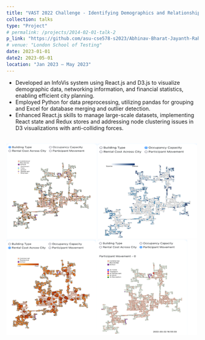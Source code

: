 ```yaml
---
title: "VAST 2022 Challenge - Identifying Demographics and Relationships"
collection: talks
type: "Project"
# permalink: /projects/2014-02-01-talk-2
p_link: "https://github.com/asu-cse578-s2023/Abhinav-Bharat-Jayanth-Rahil-Shreya-Snehal"
# venue: "London School of Testing"
date: 2023-01-01
date2: 2023-05-01
location: "Jan 2023 – May 2023"
---
```


* Developed an InfoVis system using React.js and D3.js to visualize demographic data, networking information, and financial statistics, enabling efficient city planning.
* Employed Python for data preprocessing, utilizing pandas for grouping and Excel for database merging and outlier detection.
* Enhanced React.js skills to manage large-scale datasets, implementing React state and Redux stores and addressing node clustering issues in D3 visualizations with anti-colliding forces.

<br><img src="/images/vast_c1.png" width="500" height="250">
<img src="/images/vast_c2.png" width="500" height="250">
<!-- <img src="/images/vast_1.png"> -->
<!-- </div> -->
<!-- * Technology stack -  -->
